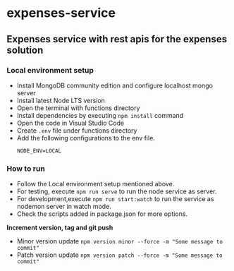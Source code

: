 # expenses-service

## Expenses service with rest apis for the expenses solution

### Local environment setup
 - Install MongoDB community edition and configure localhost mongo server
 - Install latest Node LTS version
 - Open the terminal with functions directory
 - Install dependencies by executing ```npm install``` command
 - Open the code in Visual Studio Code
 - Create `.env` file under functions directory
 - Add the following configurations to the env file.
   ```
   NODE_ENV=LOCAL
   ```
 
### How to run
 - Follow the Local environment setup mentioned above.
 - For testing, execute ```npm run serve``` to run the node service as server.
 - For development,execute ```npm run start:watch``` to run the service as nodemon server in watch mode.
 - Check the scripts added in package.json for more options.

**Increment version, tag and git push**
 - Minor version update
    ```npm version minor --force -m "Some message to commit"```
 - Patch version update
    ```npm version patch --force -m "Some message to commit"```